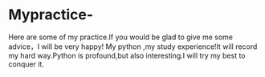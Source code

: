 # Mypractice-
Here are some of my practice.If you would be glad  to give me some advice，I  will be very happy!
My python ,my study experience!It will record my hard way.Python is profound,but also interesting.I will try my best to conquer it.
